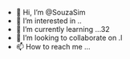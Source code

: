 - 👋 Hi, I’m @SouzaSim
- 👀 I’m interested in ..
- 🌱 I’m currently learning ...32
- 💞️ I’m looking to collaborate on .l
- 📫 How to reach me ...

<!---
SouzaSim/SouzaSim is a ✨ special ✨ repository because its `README.md` (this file) appears on your GitHub profile.
You can click the Preview link to take a look at your changes.
--->

